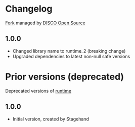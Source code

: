 # Changelog
[Fork](https://github.com/DISCOOS/dart-runtime-2)
managed by [DISCO Open Source](https://www.discoos.org)

## 1.0.0

- Changed library name to runtime_2 (breaking change)
- Upgraded dependencies to latest non-null safe versions

Prior versions (deprecated)
===========================
Deprecated versions of [runtime](https://pub.dev/packages/runtime)

## 1.0.0

- Initial version, created by Stagehand
